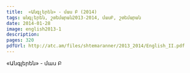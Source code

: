 ```yaml
---
title:  «Անգլերեն» - մաս Բ (2014) 
tags: անգլերեն, շտեմարան2013-2014, մասԲ, շտեմարան
date: 2014-01-28
image: english2013-1
description: 
pages: 320
pdfUrl: http://atc.am/files/shtemaranner/2013_2014/English_II.pdf
---
```



«Անգլերեն» - մաս Բ
